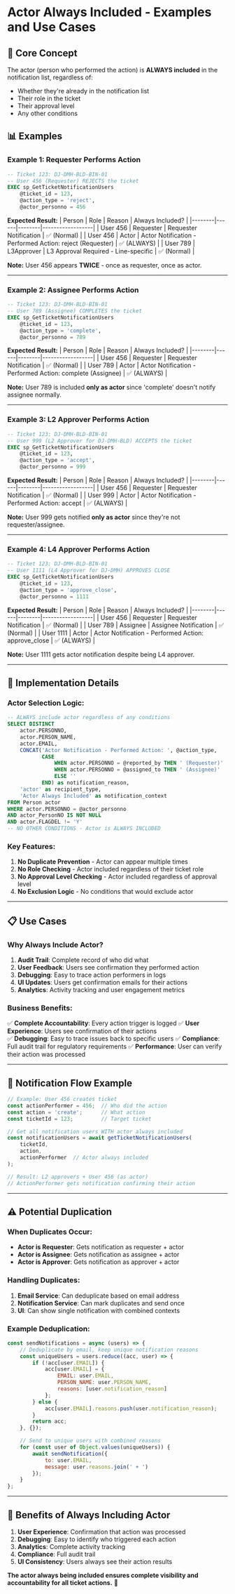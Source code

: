 # Actor Always Included - Examples and Use Cases

## 🎯 **Core Concept**

The actor (person who performed the action) is **ALWAYS included** in the notification list, regardless of:
- Whether they're already in the notification list
- Their role in the ticket
- Their approval level
- Any other conditions

## 📊 **Examples**

### **Example 1: Requester Performs Action**
```sql
-- Ticket 123: DJ-DMH-BLD-BIN-01
-- User 456 (Requester) REJECTS the ticket
EXEC sp_GetTicketNotificationUsers 
    @ticket_id = 123,
    @action_type = 'reject',
    @actor_personno = 456
```

**Expected Result:**
| Person | Role | Reason | Always Included? |
|--------|------|--------|------------------|
| User 456 | Requester | Requester Notification | ✅ (Normal) |
| User 456 | Actor | Actor Notification - Performed Action: reject (Requester) | ✅ (ALWAYS) |
| User 789 | L3Approver | L3 Approval Required - Line-specific | ✅ (Normal) |

**Note:** User 456 appears **TWICE** - once as requester, once as actor.

---

### **Example 2: Assignee Performs Action**
```sql
-- Ticket 123: DJ-DMH-BLD-BIN-01  
-- User 789 (Assignee) COMPLETES the ticket
EXEC sp_GetTicketNotificationUsers 
    @ticket_id = 123,
    @action_type = 'complete',
    @actor_personno = 789
```

**Expected Result:**
| Person | Role | Reason | Always Included? |
|--------|------|--------|------------------|
| User 456 | Requester | Requester Notification | ✅ (Normal) |
| User 789 | Actor | Actor Notification - Performed Action: complete (Assignee) | ✅ (ALWAYS) |

**Note:** User 789 is included **only as actor** since 'complete' doesn't notify assignee normally.

---

### **Example 3: L2 Approver Performs Action**
```sql
-- Ticket 123: DJ-DMH-BLD-BIN-01
-- User 999 (L2 Approver for DJ-DMH-BLD) ACCEPTS the ticket
EXEC sp_GetTicketNotificationUsers 
    @ticket_id = 123,
    @action_type = 'accept',
    @actor_personno = 999
```

**Expected Result:**
| Person | Role | Reason | Always Included? |
|--------|------|--------|------------------|
| User 456 | Requester | Requester Notification | ✅ (Normal) |
| User 999 | Actor | Actor Notification - Performed Action: accept | ✅ (ALWAYS) |

**Note:** User 999 gets notified **only as actor** since they're not requester/assignee.

---

### **Example 4: L4 Approver Performs Action**
```sql
-- Ticket 123: DJ-DMH-BLD-BIN-01
-- User 1111 (L4 Approver for DJ-DMH) APPROVES CLOSE
EXEC sp_GetTicketNotificationUsers 
    @ticket_id = 123,
    @action_type = 'approve_close',
    @actor_personno = 1111
```

**Expected Result:**
| Person | Role | Reason | Always Included? |
|--------|------|--------|------------------|
| User 456 | Requester | Requester Notification | ✅ (Normal) |
| User 789 | Assignee | Assignee Notification | ✅ (Normal) |
| User 1111 | Actor | Actor Notification - Performed Action: approve_close | ✅ (ALWAYS) |

**Note:** User 1111 gets actor notification despite being L4 approver.

---

## 🔧 **Implementation Details**

### **Actor Selection Logic:**
```sql
-- ALWAYS include actor regardless of any conditions
SELECT DISTINCT
    actor.PERSONNO,
    actor.PERSON_NAME,
    actor.EMAIL,
    CONCAT('Actor Notification - Performed Action: ', @action_type, 
           CASE 
               WHEN actor.PERSONNO = @reported_by THEN ' (Requester)'
               WHEN actor.PERSONNO = @assigned_to THEN ' (Assignee)'
               ELSE ''
           END) as notification_reason,
    'actor' as recipient_type,
    'Actor Always Included' as notification_context
FROM Person actor
WHERE actor.PERSONNO = @actor_personno
AND actor_PersonNO IS NOT NULL
AND actor.FLAGDEL != 'Y'
-- NO OTHER CONDITIONS - Actor is ALWAYS INCLUDED
```

### **Key Features:**
1. **No Duplicate Prevention** - Actor can appear multiple times
2. **No Role Checking** - Actor included regardless of their ticket role
3. **No Approval Level Checking** - Actor included regardless of approval level
4. **No Exclusion Logic** - No conditions that would exclude actor

---

## 📋 **Use Cases**

### **Why Always Include Actor?**

1. **Audit Trail**: Complete record of who did what
2. **User Feedback**: Users see confirmation they performed action
3. **Debugging**: Easy to trace action performers in logs
4. **UI Updates**: Users get confirmation emails for their actions
5. **Analytics**: Activity tracking and user engagement metrics

### **Business Benefits:**

✅ **Complete Accountability**: Every action trigger is logged
✅ **User Experience**: Users see confirmation of their actions  
✅ **Debugging**: Easy to trace issues back to specific users
✅ **Compliance**: Full audit trail for regulatory requirements
✅ **Performance**: User can verify their action was processed

---

## 🔄 **Notification Flow Example**

```javascript
// Example: User 456 creates ticket
const actionPerformer = 456;  // Who did the action
const action = 'create';      // What action
const ticketId = 123;         // Target ticket

// Get all notification users WITH actor always included
const notificationUsers = await getTicketNotificationUsers(
    ticketId, 
    action, 
    actionPerformer  // Actor always included
);

// Result: L2 approvers + User 456 (as actor)
// ActionPerformer gets notification confirming their action
```

---

## ⚠️ **Potential Duplication**

### **When Duplicates Occur:**
- **Actor is Requester**: Gets notification as requester + actor
- **Actor is Assignee**: Gets notification as assignee + actor  
- **Actor is Approver**: Gets notification as approver + actor

### **Handling Duplicates:**
1. **Email Service**: Can deduplicate based on email address
2. **Notification Service**: Can mark duplicates and send once
3. **UI**: Can show single notification with combined contexts

### **Example Deduplication:**
```javascript
const sendNotifications = async (users) => {
    // Deduplicate by email, keep unique notification reasons
    const uniqueUsers = users.reduce((acc, user) => {
        if (!acc[user.EMAIL]) {
            acc[user.EMAIL] = {
                EMAIL: user.EMAIL,
                PERSON_NAME: user.PERSON_NAME,
                reasons: [user.notification_reason]
            };
        } else {
            acc[user.EMAIL].reasons.push(user.notification_reason);
        }
        return acc;
    }, {});

    // Send to unique users with combined reasons
    for (const user of Object.values(uniqueUsers)) {
        await sendNotification({
            to: user.EMAIL,
            message: user.reasons.join(' + ')
        });
    }
};
```

---

## 🎯 **Benefits of Always Including Actor**

1. **User Experience**: Confirmation that action was processed
2. **Debugging**: Easy to identify who triggered each action
3. **Analytics**: Complete activity tracking
4. **Compliance**: Full audit trail
5. **UI Consistency**: Users always see their action results

**The actor always being included ensures complete visibility and accountability for all ticket actions.** 🎉
